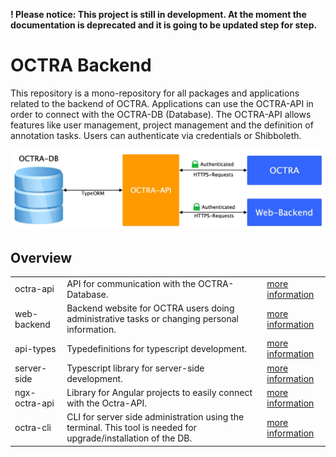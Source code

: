 **! Please notice: This project is still in development. At the moment the documentation is deprecated and it is going
to be updated step for step.**

# OCTRA Backend

This repository is a mono-repository for all packages and applications related to the backend of OCTRA. Applications can
use the OCTRA-API in order to connect with the OCTRA-DB (Database). The OCTRA-API allows features like user management,
project management and the definition of annotation tasks. Users can authenticate via credentials or Shibboleth.

<img src="https://github.com/IPS-LMU/octra-backend/raw/main/images/octra-backend-diagram.jpg" />

## Overview

<table>
<tbody>
<tr>
<td>
octra-api
</td>
<td>API for communication with the OCTRA-Database.</td>
<td>
<a href="https://github.com/IPS-LMU/octra-backend/tree/main/apps/api/">more information</a>
</td>
</tr>
<tr>
<td>
web-backend
</td>
<td>Backend website for OCTRA users doing administrative tasks or changing personal information.</td>
<td>
<a href="https://github.com/IPS-LMU/octra-backend/tree/main/apps/web-backend/">more information</a>
</td>
</tr>
<tr>
<td>
api-types
</td>
<td>Typedefinitions for typescript development.</td>
<td>
<a href="https://github.com/IPS-LMU/octra-backend/tree/main/libs/api-types/">more information</a>
</td>
</tr>
<tr>
  <tr>
<td>
server-side
</td>
<td>Typescript library for server-side development.</td>
<td>
<a href="https://github.com/IPS-LMU/octra-backend/tree/main/libs/api-types/">more information</a>
</td>
</tr>
<tr>
<td>
ngx-octra-api
</td>
<td>Library for Angular projects to easily connect with the Octra-API.</td>
<td>
<a href="https://github.com/IPS-LMU/octra-backend/tree/main/libs/ngx-octra-api/">more information</a>
</td>
</tr>
<tr>
<td>
octra-cli
</td>
<td>CLI for server side administration using the terminal. This tool is needed for upgrade/installation of the DB.</td>
<td>
<a href="https://github.com/IPS-LMU/octra-backend/tree/main/libs/cli/">more information</a>
</td>
</tr>
</tbody>
</table>

